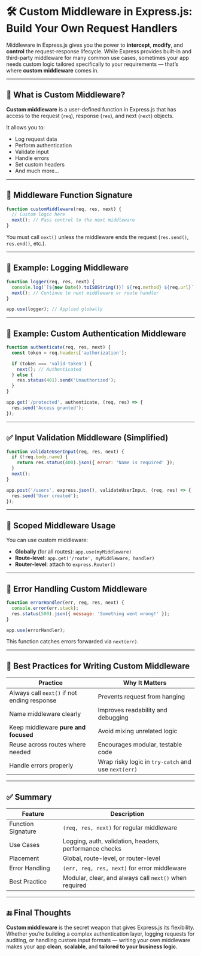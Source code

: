 
# 🛠️ Custom Middleware in Express.js: Build Your Own Request Handlers

Middleware in Express.js gives you the power to **intercept**, **modify**, and **control** the request-response lifecycle. While Express provides built-in and third-party middleware for many common use cases, sometimes your app needs custom logic tailored specifically to your requirements — that’s where **custom middleware** comes in.

---

## 🧠 What is Custom Middleware?

**Custom middleware** is a user-defined function in Express.js that has access to the request (`req`), response (`res`), and next (`next`) objects.

It allows you to:
- Log request data
- Perform authentication
- Validate input
- Handle errors
- Set custom headers
- And much more…

---

## 📌 Middleware Function Signature

```js
function customMiddleware(req, res, next) {
  // Custom logic here
  next(); // Pass control to the next middleware
}
```

You must call `next()` unless the middleware ends the request (`res.send()`, `res.end()`, etc.).

---

## 🚀 Example: Logging Middleware

```js
function logger(req, res, next) {
  console.log(`[${new Date().toISOString()}] ${req.method} ${req.url}`);
  next(); // Continue to next middleware or route handler
}

app.use(logger); // Applied globally
```

---

## 🔐 Example: Custom Authentication Middleware

```js
function authenticate(req, res, next) {
  const token = req.headers['authorization'];

  if (token === 'valid-token') {
    next(); // Authenticated
  } else {
    res.status(401).send('Unauthorized');
  }
}

app.get('/protected', authenticate, (req, res) => {
  res.send('Access granted');
});
```

---

## ✅ Input Validation Middleware (Simplified)

```js
function validateUserInput(req, res, next) {
  if (!req.body.name) {
    return res.status(400).json({ error: 'Name is required' });
  }
  next();
}

app.post('/users', express.json(), validateUserInput, (req, res) => {
  res.send('User created');
});
```

---

## 📂 Scoped Middleware Usage

You can use custom middleware:
- **Globally** (for all routes): `app.use(myMiddleware)`
- **Route-level**: `app.get('/route', myMiddleware, handler)`
- **Router-level**: attach to `express.Router()`

---

## 🧪 Error Handling Custom Middleware

```js
function errorHandler(err, req, res, next) {
  console.error(err.stack);
  res.status(500).json({ message: 'Something went wrong!' });
}

app.use(errorHandler);
```

This function catches errors forwarded via `next(err)`.

---

## 🧬 Best Practices for Writing Custom Middleware

| Practice                        | Why It Matters                                     |
|----------------------------------|-----------------------------------------------------|
| Always call `next()` if not ending response | Prevents request from hanging                 |
| Name middleware clearly         | Improves readability and debugging                 |
| Keep middleware **pure and focused** | Avoid mixing unrelated logic                  |
| Reuse across routes where needed | Encourages modular, testable code                 |
| Handle errors properly          | Wrap risky logic in `try-catch` and use `next(err)`|

---

## ✅ Summary

| Feature                  | Description                                             |
|--------------------------|---------------------------------------------------------|
| Function Signature       | `(req, res, next)` for regular middleware               |
| Use Cases                | Logging, auth, validation, headers, performance checks  |
| Placement                | Global, route-level, or router-level                    |
| Error Handling           | `(err, req, res, next)` for error middleware            |
| Best Practice            | Modular, clear, and always call `next()` when required  |

---

## 🔚 Final Thoughts

**Custom middleware** is the secret weapon that gives Express.js its flexibility. Whether you’re building a complex authentication layer, logging requests for auditing, or handling custom input formats — writing your own middleware makes your app **clean**, **scalable**, and **tailored to your business logic**.


